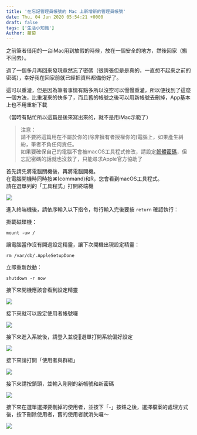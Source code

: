```yaml
---
title: '在忘記管理員帳號的 Mac 上新增新的管理員帳號'
date: Thu, 04 Jun 2020 05:54:21 +0000
draft: false
tags: ['生活小知識']
Author: 蘿蔔
---
```


之前筆者借用的一台iMac用到放假的時候，放在一個安全的地方，然後回家（搬不回去）。

過了一個多月再回來發現竟然忘了密碼（很誇張但是是真的，一直想不起來之前的密碼），幸好我在回家前就已經把資料都備份好了。

  
這可以重灌，但是因為筆者事情有點多所以沒空可以慢慢重灌，所以便找到了這麼一個方法，比重灌來的快多了，而且舊的帳號之後可以用新帳號去刪掉，App基本上也不用重新下載  
  
（當時有點忙所以這篇是後來寫出來的，就不是用iMac示範了）

> 注意：  
> 請不要將這篇用在不屬於你的(除非擁有者授權你的)電腦上，如果產生糾紛，筆者不負任何責任。  
> 如果要確保自己的電腦不會被macOS工具程式修改，請設定[韌體密碼](https://support.apple.com/zh-tw/HT204455#turnon)，但忘記密碼的話就也沒救了，只能尋求Apple官方協助了

首先請先將電腦關機後，再將電腦開機。  
在電腦開機時同時按⌘(command)和R，您會看到macOS工具程式。  
請在選單列的「工具程式」打開終端機

![](https://blog.steveyi.net/wp-content/uploads/media/blog/2020060405312140.png)

進入終端機後，請依序輸入以下指令，每行輸入完後要按 `return` 確認執行：

掛載磁碟機：

```
mount -uw /
```

讓電腦當作沒有開過設定精靈，讓下次開機出現設定精靈：

```
rm /var/db/.AppleSetupDone
```

立即重新啟動：

```
shutdown -r now
```

接下來開機應該會看到設定精靈

![](https://blog.steveyi.net/wp-content/uploads/media/blog/2020060405322859.png)

接下來就可以設定使用者帳號囉

![](https://blog.steveyi.net/wp-content/uploads/media/blog/2020060405331074.png)

接下來進入系統後，請登入並從選單打開系統偏好設定

![](https://static.yiy.tw/media/blog/2020060405381524.png)

接下來請打開「使用者與群組」

![](https://blog.steveyi.net/wp-content/uploads/media/blog/2020060405402392.png)

接下來請按鎖頭，並輸入剛剛的新帳號和新密碼

![](https://blog.steveyi.net/wp-content/uploads/media/blog/2020060405435722.png)

接下來在選單選擇要刪掉的使用者，並按下「-」按鈕之後，選擇檔案的處理方式後，按下刪除使用者，舊的使用者就消失囉～

![](https://blog.steveyi.net/wp-content/uploads/media/blog/2020060405491836.png)

